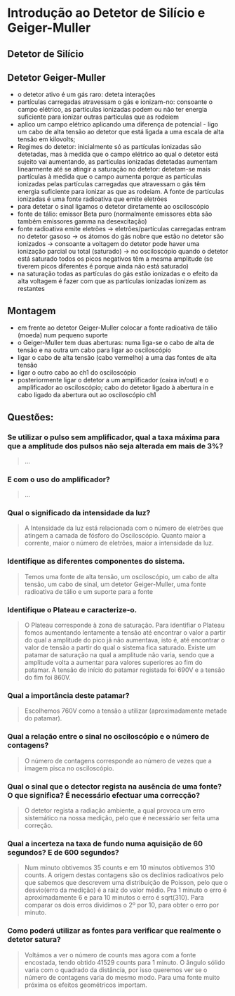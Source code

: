 # Introdução ao Detetor de Silício e Geiger-Muller

## Detetor de Silício

## Detetor Geiger-Muller
- o detetor ativo é um gás raro: deteta interações
 - partículas carregadas atravessam o gás e ionizam-no: consoante o campo elétrico, as partículas ionizadas podem 
    ou não ter energia suficiente para ionizar outras partículas que as rodeiem
- aplico um campo elétrico aplicando uma diferença de potencial - ligo um cabo de alta tensão ao
    detetor que está ligada a uma escala de alta tensão em kilovolts;
- Regimes do detetor: inicialmente só as partículas ionizadas são detetadas, mas à medida que o campo elétrico 
    ao qual o detetor está sujeito vai aumentando, as partículas ionizadas detetadas aumentam linearmente até
    se atingir a saturação no detetor: detetam-se mais partículas à medida que o campo aumenta porque as partículas 
    ionizadas pelas partículas carregadas que atravessam o gás têm energia suficiente para ionizar as que as 
    rodeiam. A fonte de partículas ionizadas é uma fonte radioativa que emite eletrões 
- para detetar o sinal ligamos o detetor diretamente ao osciloscópio
- fonte de tálio: emissor Beta puro (normalmente emissores ebta são também emissores gamma na desexcitação)
- fonte radioativa emite eletrões -> eletrões/partículas carregadas entram no detetor gasoso -> os átomos do gás nobre que estão no 
     detetor são ionizados -> consoante a voltagem do detetor pode haver uma ionização parcial ou total (saturado) -> no osciloscópio
     quando o detetor está saturado todos os picos negativos têm a mesma amplitude (se tiverem picos diferentes é porque ainda não está saturado)
- na saturação todas as partículas do gás estão ionizadas e o efeito da alta voltagem é fazer com que as partículas ionizadas ionizem as restantes

## Montagem
- em frente ao detetor Geiger-Muller colocar a fonte radioativa de tálio (moeda) num pequeno suporte
- o Geiger-Muller tem duas aberturas: numa liga-se o cabo de alta de tensão e na outra um cabo para ligar ao osciloscópio
- ligar o cabo de alta tensão (cabo vermelho) a uma das fontes de alta tensão 
- ligar o outro cabo ao ch1 do osciloscópio
- posteriormente ligar o detetor a um amplificador (caixa in/out) e o amplificador ao osciloscópio; cabo do detetor ligado 
     à abertura in e cabo ligado da abertura out ao osciloscópio ch1

## Questões: 
### Se utilizar o pulso sem amplificador, qual a taxa máxima para que a amplitude dos pulsos não seja alterada em mais de 3%?
> ...
### E com o uso do amplificador?
> ...

### Qual o significado da intensidade da luz? 
> A Intensidade da luz está relacionada com o número de eletrões que atingem a camada de fósforo do Osciloscópio. Quanto maior a corrente, maior o número de eletrões, maior a intensidade da luz.

### Identifique as diferentes componentes do sistema. 
> Temos uma fonte de alta tensão, um osciloscópio, um cabo de alta tensão, um cabo de sinal, um detetor Geiger-Muller, 
      uma fonte radioativa de tálio e um suporte para a fonte
### Identifique o Plateau e caracterize-o.
> O Plateau corresponde à zona de saturação. Para identifiar o Plateau fomos aumentando lentamente a tensão até encontrar o valor a partir do qual a amplitude do pico já não aumentava, isto é, até encontrar o valor de tensão a partir do qual o sistema fica saturado. Existe um patamar de saturação na qual a amplitude não varia, sendo que a amplitude  volta a aumentar para valores superiores ao fim do patamar. A tensão de início do patamar registada foi 690V e a tensão do fim foi 860V.

### Qual a importância deste patamar?
> Escolhemos 760V como a tensão a utilizar (aproximadamente metade do patamar). 

### Qual a relação entre o sinal no osciloscópio e o número de contagens?
> O número de contagens corresponde ao número de vezes que a imagem pisca no osciloscópio.

### Qual o sinal que o detector regista na ausência de uma fonte? O que significa? É necessário efectuar uma correcção?
> O detetor regista a radiação ambiente, a qual provoca um erro sistemático na nossa medição, pelo que é necessário ser feita uma correção.

### Qual a incerteza na taxa de fundo numa aquisição de 60 segundos? E de 600 segundos?
> Num minuto obtivemos 35 counts e em 10 minutos obtivemos 310 counts. A origem destas contagens são os declínios radioativos pelo que sabemos que descrevem uma distribuição de Poisson, pelo que o desvio(erro da medição) é a raiz do valor médio. Pra 1 minuto o erro é aproximadamente 6 e para 10 minutos o erro é sqrt(310). Para comparar os dois erros dividimos o 2º por 10, para obter o erro por minuto.

### Como poderá utilizar as fontes para verificar que realmente o detetor satura?
> Voltámos a ver o número de counts mas agora com a fonte encostada, tendo obtido 41529 counts para 1 minuto. O ângulo sólido varia com o quadrado da distância, por isso queremos ver se o número de contagens varia do mesmo modo. Para uma fonte muito próxima os efeitos geométricos importam.